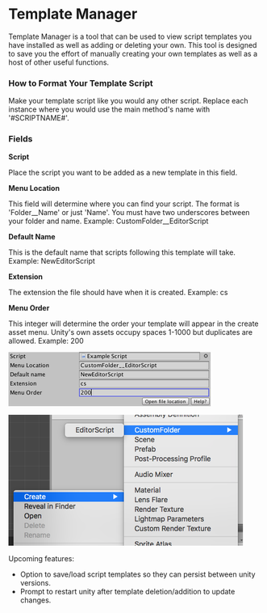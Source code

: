 # Template Manager
Template Manager is a tool that can be used to view script templates you have 
installed as well as adding or deleting your own. This tool is designed to save 
you the effort of manually creating your own templates as well as a host of 
other useful functions.

### How to Format Your Template Script
Make your template script like you would any other script.
Replace each instance where you would use the main method's name with
'#SCRIPTNAME#'.

### Fields


**Script**

Place the script you want to be added as a new template in this field.

**Menu Location**

This field will determine where you can find your script. The format is 
'Folder__Name' or just 'Name'. You must have two underscores between your folder
and name.
Example: CustomFolder__EditorScript

**Default Name**

This is the default name that scripts following this template will take.
Example: NewEditorScript

**Extension**


The extension the file should have when it is created.
Example: cs

**Menu Order**

This integer will determine the order your template will appear in the create 
asset menu. Unity's own assets occupy spaces 1-1000 but duplicates are allowed.
Example: 200


![alt text](https://github.com/Arisstephenson/Template-Manager/blob/master/Assets/Template%20Manager/Resources/ExampleSettings.png "Example 1")

![alt text](https://github.com/Arisstephenson/Template-Manager/blob/master/Assets/Template%20Manager/Resources/ExampleSettings2.png "Example 1")

Upcoming features:
* Option to save/load script templates so they can persist between unity versions.
* Prompt to restart unity after template deletion/addition to update changes.
